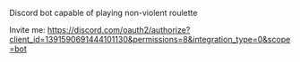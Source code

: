 Discord bot capable of playing non-violent roulette




Invite me: https://discord.com/oauth2/authorize?client_id=1391590691444101130&permissions=8&integration_type=0&scope=bot
